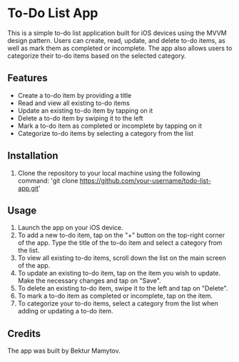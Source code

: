 # To-Do List App

This is a simple to-do list application built for iOS devices using the MVVM design pattern. Users can create, read, update, and delete to-do items, as well as mark them as completed or incomplete. The app also allows users to categorize their to-do items based on the selected category.

## Features
- Create a to-do item by providing a title
- Read and view all existing to-do items
- Update an existing to-do item by tapping on it
- Delete a to-do item by swiping it to the left
- Mark a to-do item as completed or incomplete by tapping on it
- Categorize to-do items by selecting a category from the list

## Installation
1. Clone the repository to your local machine using the following command: 'git clone https://github.com/your-username/todo-list-app.git'

## Usage
1. Launch the app on your iOS device.
2. To add a new to-do item, tap on the "+" button on the top-right corner of the app. Type the title of the to-do item and select a category from the list.
3. To view all existing to-do items, scroll down the list on the main screen of the app.
4. To update an existing to-do item, tap on the item you wish to update. Make the necessary changes and tap on "Save".
5. To delete an existing to-do item, swipe it to the left and tap on "Delete".
6. To mark a to-do item as completed or incomplete, tap on the item.
7. To categorize your to-do items, select a category from the list when adding or updating a to-do item.

## Credits
The app was built by Bektur Mamytov. 




